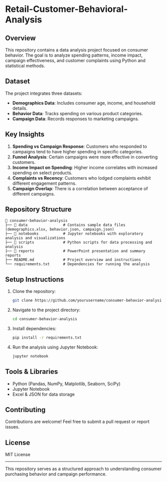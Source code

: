 # Retail-Customer-Behavioral-Analysis

## Overview
This repository contains a data analysis project focused on consumer behavior. The goal is to analyze spending patterns, income impact, campaign effectiveness, and customer complaints using Python and statistical methods.

## Dataset
The project integrates three datasets:
- **Demographics Data**: Includes consumer age, income, and household details.
- **Behavior Data**: Tracks spending on various product categories.
- **Campaign Data**: Records responses to marketing campaigns.

## Key Insights
1. **Spending vs Campaign Response**: Customers who responded to campaigns tend to have higher spending in specific categories.
2. **Funnel Analysis**: Certain campaigns were more effective in converting customers.
3. **Income Impact on Spending**: Higher income correlates with increased spending on select products.
4. **Complaints vs Recency**: Customers who lodged complaints exhibit different engagement patterns.
5. **Campaign Overlap**: There is a correlation between acceptance of different campaigns.

## Repository Structure
```
📂 consumer-behavior-analysis
├── 📁 data                # Contains sample data files (demographics.xlsx, behavior.json, campaign.json)
├── 📁 notebooks           # Jupyter notebooks with exploratory analysis and visualizations
├── 📁 scripts             # Python scripts for data processing and analysis
├── 📁 reports             # PowerPoint presentation and summary reports
├── README.md             # Project overview and instructions
└── requirements.txt      # Dependencies for running the analysis
```

## Setup Instructions
1. Clone the repository:
   ```sh
   git clone https://github.com/yourusername/consumer-behavior-analysis.git
   ```
2. Navigate to the project directory:
   ```sh
   cd consumer-behavior-analysis
   ```
3. Install dependencies:
   ```sh
   pip install -r requirements.txt
   ```
4. Run the analysis using Jupyter Notebook:
   ```sh
   jupyter notebook
   ```

## Tools & Libraries
- Python (Pandas, NumPy, Matplotlib, Seaborn, SciPy)
- Jupyter Notebook
- Excel & JSON for data storage

## Contributing
Contributions are welcome! Feel free to submit a pull request or report issues.

## License
MIT License

---
This repository serves as a structured approach to understanding consumer purchasing behavior and campaign performance.
